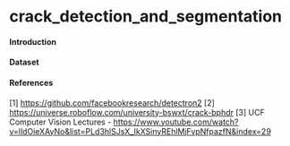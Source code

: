 # crack_detection_and_segmentation

#### Introduction 

#### Dataset

#### References

[1] https://github.com/facebookresearch/detectron2
[2] https://universe.roboflow.com/university-bswxt/crack-bphdr
[3] UCF Computer Vision Lectures - https://www.youtube.com/watch?v=lldOieXAyNo&list=PLd3hlSJsX_IkXSinyREhlMjFvpNfpazfN&index=29